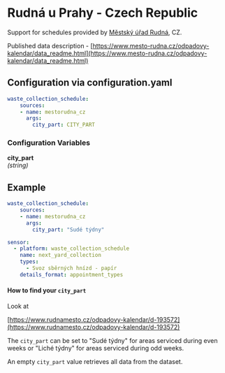 # Rudná u Prahy - Czech Republic

Support for schedules provided by [Městský úřad Rudná](https://www.rudnamesto.cz/), CZ.

Published data description - [https://www.mesto-rudna.cz/odpadovy-kalendar/data_readme.html](https://www.mesto-rudna.cz/odpadovy-kalendar/data_readme.html)

## Configuration via configuration.yaml

```yaml
waste_collection_schedule:
    sources:
    - name: mestorudna_cz
      args:
        city_part: CITY_PART
```

### Configuration Variables

**city_part**</br>
*(string)*

## Example
```yaml
waste_collection_schedule:
    sources:
    - name: mestorudna_cz
      args:
        city_part: "Sudé týdny"

sensor:
  - platform: waste_collection_schedule
    name: next_yard_collection
    types:
      - Svoz sběrných hnízd - papír
    details_format: appointment_types
```

#### How to find your `city_part`

Look at

[https://www.rudnamesto.cz/odpadovy-kalendar/d-193572](https://www.rudnamesto.cz/odpadovy-kalendar/d-193572)


The `city_part` can be set to "Sudé týdny" for areas serviced during even weeks or "Liché týdny" for areas serviced during odd weeks.


An empty `city_part` value retrieves all data from the dataset.